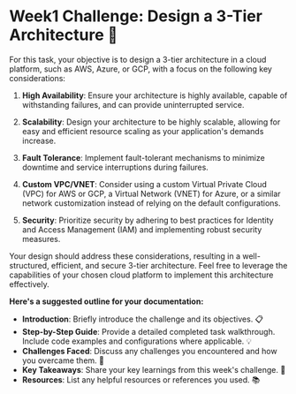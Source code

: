 
# Week1 Challenge: Design a 3-Tier Architecture 🚀

For this task, your objective is to design a 3-tier architecture in a cloud platform, such as AWS, Azure, or GCP, with a focus on the following key considerations:

1. **High Availability**: Ensure your architecture is highly available, capable of withstanding failures, and can provide uninterrupted service.

2. **Scalability**: Design your architecture to be highly scalable, allowing for easy and efficient resource scaling as your application's demands increase.

3. **Fault Tolerance**: Implement fault-tolerant mechanisms to minimize downtime and service interruptions during failures.

4. **Custom VPC/VNET**: Consider using a custom Virtual Private Cloud (VPC) for AWS or GCP, a Virtual Network (VNET) for Azure, or a similar network customization instead of relying on the default configurations.

5. **Security**: Prioritize security by adhering to best practices for Identity and Access Management (IAM) and implementing robust security measures.

Your design should address these considerations, resulting in a well-structured, efficient, and secure 3-tier architecture.
Feel free to leverage the capabilities of your chosen cloud platform to implement this architecture effectively.



**Here's a suggested outline for your documentation:**

- **Introduction**: Briefly introduce the challenge and its objectives. 📋
- **Step-by-Step Guide**: Provide a detailed completed task walkthrough. Include code examples and configurations where applicable. 💡
- **Challenges Faced**: Discuss any challenges you encountered and how you overcame them. 🤔
- **Key Takeaways**: Share your key learnings from this week's challenge. 🧐
- **Resources**: List any helpful resources or references you used. 📚



